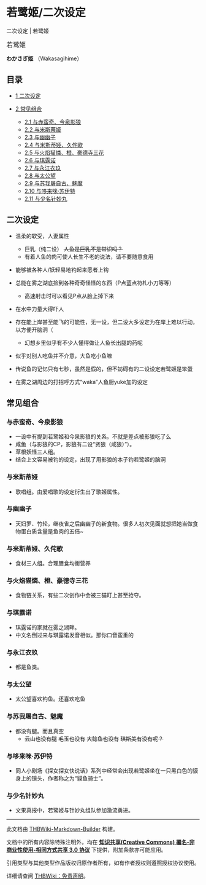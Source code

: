 # 若鹭姬/二次设定

<!-- source html: G:\repos\THBWiki-Markdown-Builder\THBWikiMarkdown\Temp\main\f\f4\ns0%3A%E8%8B%A5%E9%B9%AD%E5%A7%AC%2F%E4%BA%8C%E6%AC%A1%E8%AE%BE%E5%AE%9A.html -->

二次设定 | 若鹭姬

  
<big>若鹭姬</big>  

 **わかさぎ姫** （Wakasagihime）
  

## 目录

- [1 二次设定](#二次设定)
- [2 常见组合](#常见组合)

  - [2.1 与赤蛮奇、今泉影狼](#与赤蛮奇、今泉影狼)
  - [2.2 与米斯蒂娅](#与米斯蒂娅)
  - [2.3 与幽幽子](#与幽幽子)
  - [2.4 与米斯蒂娅、久侘歌](#与米斯蒂娅、久侘歌)
  - [2.5 与火焰猫燐、橙、豪德寺三花](#与火焰猫燐、橙、豪德寺三花)
  - [2.6 与琪露诺](#与琪露诺)
  - [2.7 与永江衣玖](#与永江衣玖)
  - [2.8 与太公望](#与太公望)
  - [2.9 与苏我屠自古、魅魔](#与苏我屠自古、魅魔)
  - [2.10 与哆来咪·苏伊特](#与哆来咪·苏伊特)
  - [2.11 与少名针妙丸](#与少名针妙丸)







## 二次设定
- 温柔的软受，人妻属性
  - 巨乳（纯二设） ~~人鱼是巨乳不是常识吗？~~ 
  - 有着人鱼的肉可使人长生不老的说法，请不要随意食用

- 能够被各种人/妖轻易地钓起来愿者上钩
- 总能在雾之湖底捡到各种奇奇怪怪的东西（P点蓝点符札小刀等等）
  - 高速射击时可以看见P点从脸上掉下来

- 在水中力量大得吓人
- 存在能上岸甚至能飞的可能性，无一设，但二设大多设定为在岸上难以行动，以方便开脑洞（
  - 幻想乡里似乎有不少人懂得做让人鱼长出腿的药呢

- 似乎对别人吃鱼并不介意，大鱼吃小鱼嘛
- 传说鱼的记忆只有七秒，虽然是假的，但不妨碍有的二设设定若鹭姬是笨蛋
- 在雾之湖周边的打招呼方式“waka”人鱼厨yuke加的设定

## 常见组合
### 与赤蛮奇、今泉影狼
- 一设中有提到若鹭姬和今泉影狼的关系。不就是差点被影狼吃了么
- 咸鱼（与影狼的CP，影狼有二设“贤狼（咸狼）”）。
- 草根妖怪三人组。
- 结合上文容易被钓的设定，出现了用影狼的本子钓若鹭姬的脑洞

### 与米斯蒂娅
- 歌唱组。由爱唱歌的设定衍生出了歌姬属性。

### 与幽幽子
- 天妇罗、竹轮，继夜雀之后幽幽子的新食物。很多人初次见面就想把她当做食物蛋白质含量是鱼肉的五倍~

### 与米斯蒂娅、久侘歌
- 食材三人组。合理膳食均衡营养

### 与火焰猫燐、橙、豪德寺三花
- 食物链关系，有些二次创作中会被三猫盯上甚至抢夺。

### 与琪露诺
- 琪露诺的家就在雾之湖畔。
- 中文名倒过来与琪露诺发音相似。那你口音蛮重的

### 与永江衣玖
- 都是鱼类。

### 与太公望
- 太公望喜欢钓鱼。还喜欢吃鱼

### 与苏我屠自古、魅魔
- 都没有腿。而且真空
  -  ~~云山也没有腿~~   ~~毛玉也没有~~   ~~大鲶鱼也没有~~   ~~琪斯美有没有呢？~~ 


### 与哆来咪·苏伊特
- 同人小剧场《探女探女快说话》系列中经常会出现若鹭姬坐在一只黑白色的貘身上的镜头，作者称之为“貘鱼骑士”。

### 与少名针妙丸
- 文果真报中，若鹭姬与针妙丸组队参加激流勇进。





---

此文档由 [THBWiki-Markdown-Builder](https://github.com/Delsin-Yu/THBWiki-Markdown-Builder) 构建。

文档中的所有内容除特殊注明外，均在 [**知识共享(Creative Commons) 署名-非商业性使用-相同方式共享 3.0 协议**](https://creativecommons.org/licenses/by-sa/3.0/deed.zh-hans) 下提供，附加条款亦可能应用。

引用类型与其他类型作品版权归原作者所有，如有作者授权则遵照授权协议使用。

详细请查阅 [THBWiki：免责声明](https://thbwiki.cc/THBWiki:%E5%85%8D%E8%B4%A3%E5%A3%B0%E6%98%8E)。

